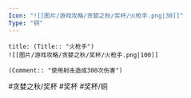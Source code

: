 ```yaml
---
Icon: "![[图片/游戏攻略/贪婪之秋/奖杯/火枪手.png|30]]"
Type: "铜"
---
```

```ad-common-bronze-trophy
title: (Title:: "火枪手")
![[图片/游戏攻略/贪婪之秋/奖杯/火枪手.png|100]]

(Comment:: "使用射击造成300次伤害")
```

#贪婪之秋/奖杯 #奖杯 #奖杯/铜
